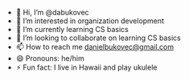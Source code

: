 - 👋 Hi, I’m @dabukovec
- 👀 I’m interested in organization development
- 🌱 I’m currently learning CS basics 
- 💞️ I’m looking to collaborate on learning CS basics 
- 📫 How to reach me danielbukovec@gmail.com
- 😄 Pronouns: he/him
- ⚡ Fun fact: I live in Hawaii and play ukulele

<!---
dabukovec/dabukovec is a ✨ special ✨ repository because its `README.md` (this file) appears on your GitHub profile.
You can click the Preview link to take a look at your changes.
--->
